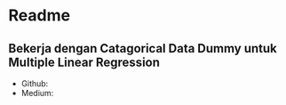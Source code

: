 # Readme

## Bekerja dengan Catagorical Data Dummy untuk Multiple Linear Regression

- Github: 
- Medium:

